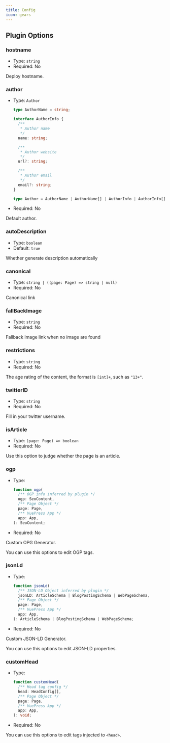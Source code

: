 ```yaml
---
title: Config
icon: gears
---
```


## Plugin Options

### hostname

- Type: `string`
- Required: No

Deploy hostname.

### author

- Type: `Author`

  ```ts
  type AuthorName = string;

  interface AuthorInfo {
    /**
     * Author name
     */
    name: string;

    /**
     * Author website
     */
    url?: string;

    /**
     * Author email
     */
    email?: string;
  }

  type Author = AuthorName | AuthorName[] | AuthorInfo | AuthorInfo[];
  ```

- Required: No

Default author.

### autoDescription

- Type: `boolean`
- Default: `true`

Whether generate description automatically

### canonical

- Type: `string | ((page: Page) => string | null)`
- Required: No

Canonical link

### fallBackImage

- Type: `string`
- Required: No

Fallback Image link when no image are found

### restrictions

- Type: `string`
- Required: No

The age rating of the content, the format is `[int]+`, such as `"13+"`.

### twitterID

- Type: `string`
- Required: No

Fill in your twitter username.

### isArticle

- Type: `(page: Page) => boolean`
- Required: No

Use this option to judge whether the page is an article.

### ogp

- Type:

  ```ts
  function ogp(
    /** OGP info inferred by plugin */
    ogp: SeoContent,
    /** Page Object */
    page: Page,
    /** VuePress App */
    app: App,
  ): SeoContent;
  ```

- Required: No

Custom OPG Generator.

You can use this options to edit OGP tags.

### jsonLd

- Type:

  ```ts
  function jsonLd(
    /** JSON-LD Object inferred by plugin */
    jsonLD: ArticleSchema | BlogPostingSchema | WebPageSchema,
    /** Page Object */
    page: Page,
    /** VuePress App */
    app: App,
  ): ArticleSchema | BlogPostingSchema | WebPageSchema;
  ```

- Required: No

Custom JSON-LD Generator.

You can use this options to edit JSON-LD properties.

### customHead

- Type:

  ```ts
  function customHead(
    /** Head tag config */
    head: HeadConfig[],
    /** Page Object */
    page: Page,
    /** VuePress App */
    app: App,
  ): void;
  ```

- Required: No

You can use this options to edit tags injected to `<head>`.

